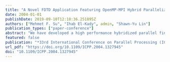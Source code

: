 ```yaml
---
title: "A Novel FDTD Application Featuring OpenMP-MPI Hybrid Parallelization"
date: 2004-01-01
publishDate: 2019-09-10T12:18:36.251895Z
authors: ["Mehmet F. Su", "Ihab El-Kady", admin, "Shawn-Yu Lin"]
publication_types: ["paper-conference"]
abstract: "We have developed a high performance hybridized parallel finite difference time domain (FDTD) algorithm featuring both OpenMP shared memory programming and MPl message passing. Our goal is to effectively model the optical characteristics of a novel light source created by utilizing a new class of materials known as photonic band-gap crystals. Our method is based on the solution of the second order discretized Maxwell's equations in space and time. This novel hybrid parallelization scheme allows us to take advantage of the new generation parallel machines possessing connected SMP nodes. By using parallel computations, we are able to complete a calculation on 24 processors in less than a day, where a serial version would have taken over three weeks. We present a detailed study of this hybrid scheme on an SGI origin 2000 distributed shared memory ccNUMA system along with a complete investigation of the advantages versus drawbacks of this method."
featured: false
publication: "*33rd International Conference on Parallel Processing (ICPP 2004), 15-18 August 2004, Montreal, Quebec, Canada*"
url_pdf: "https://doi.org/10.1109/ICPP.2004.1327945"
doi: "10.1109/ICPP.2004.1327945"
---
```


